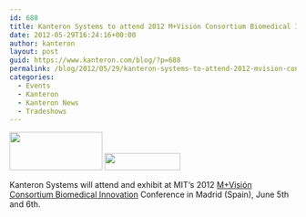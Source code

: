 ```yaml
---
id: 688
title: Kanteron Systems to attend 2012 M+Visión Consortium Biomedical Innovation Conference
date: 2012-05-29T16:24:16+00:00
author: kanteron
layout: post
guid: https://www.kanteron.com/blog/?p=688
permalink: /blog/2012/05/29/kanteron-systems-to-attend-2012-mvision-consortium-biomedical-innovation-conference/
categories:
  - Events
  - Kanteron
  - Kanteron News
  - Tradeshows
---
```

<img class="aligncenter" title="logo1" src="https://mvisionconsortium.mit.edu/sites/all/themes/madreed/logo.png" alt="" width="163" height="67" />

<img class="aligncenter" title="logo2" src="https://mvisionconsortium.mit.edu/sites/default/files/pictures/hmpg_logo_mit.png" alt="" width="133" height="30" />

Kanteron Systems will attend and exhibit at MIT‘s 2012 <a title="https://mvisionconsortium.mit.edu/" href="https://mvisionconsortium.mit.edu/" target="_blank">M+Visión Consortium Biomedical Innovation</a> Conference in Madrid (Spain), June 5th and 6th.